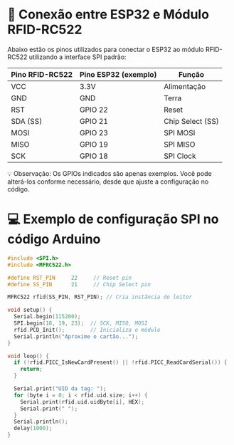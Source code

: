 # 🔌 Conexão entre ESP32 e Módulo RFID-RC522

Abaixo estão os pinos utilizados para conectar o ESP32 ao módulo RFID-RC522 utilizando a interface SPI padrão:

| Pino RFID-RC522 | Pino ESP32 (exemplo) | Função           |
| --------------- | -------------------- | ---------------- |
| VCC             | 3.3V                 | Alimentação      |
| GND             | GND                  | Terra            |
| RST             | GPIO 22              | Reset            |
| SDA (SS)        | GPIO 21              | Chip Select (SS) |
| MOSI            | GPIO 23              | SPI MOSI         |
| MISO            | GPIO 19              | SPI MISO         |
| SCK             | GPIO 18              | SPI Clock        |

💡 Observação: Os GPIOs indicados são apenas exemplos. Você pode alterá-los conforme necessário, desde que ajuste a configuração no código.

# 💻 Exemplo de configuração SPI no código Arduino

```cpp
#include <SPI.h>
#include <MFRC522.h>

#define RST_PIN     22     // Reset pin
#define SS_PIN      21     // Chip Select pin

MFRC522 rfid(SS_PIN, RST_PIN); // Cria instância do leitor

void setup() {
  Serial.begin(115200);
  SPI.begin(18, 19, 23);  // SCK, MISO, MOSI
  rfid.PCD_Init();        // Inicializa o módulo
  Serial.println("Aproxime o cartão...");
}

void loop() {
  if (!rfid.PICC_IsNewCardPresent() || !rfid.PICC_ReadCardSerial()) {
    return;
  }

  Serial.print("UID da tag: ");
  for (byte i = 0; i < rfid.uid.size; i++) {
    Serial.print(rfid.uid.uidByte[i], HEX);
    Serial.print(" ");
  }
  Serial.println();
  delay(1000);
}
````
